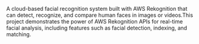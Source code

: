 A cloud-based facial recognition system built with AWS Rekognition that can detect, recognize, and compare human faces in images or videos.This project demonstrates the power of AWS Rekognition APIs for real-time facial analysis, including features such as facial detection, indexing, and matching.
